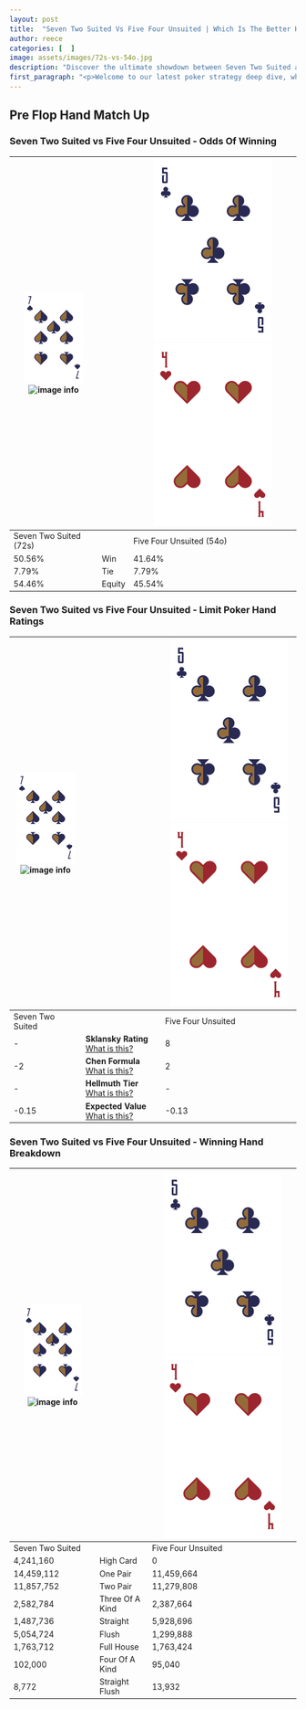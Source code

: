 ```yaml
---
layout: post
title:  "Seven Two Suited Vs Five Four Unsuited | Which Is The Better Hand In Poker? A Complete Guide"
author: reece
categories: [  ]
image: assets/images/72s-vs-54o.jpg
description: "Discover the ultimate showdown between Seven Two Suited and Five Four Unsuited in poker! Uncover the odds, strategies, and scenarios where one hand triumphs over the other. Get ready to up your poker game with this thrilling analysis."
first_paragraph: "<p>Welcome to our latest poker strategy deep dive, where we're pitting two distinct hands against each other in a high-stakes showdown: Seven Two Suited vs Five Four Unsuited.</p><p>In the dynamic world of poker, every decision counts, and knowing which hand holds the upper hand is key to your success at the table.</p><p>In this article, we'll dissect these two hands, explore the scenarios where one dominates the other, and equip you with the knowledge to make strategic choices that can tip the odds in your favor.</p><p>Get ready to unravel the intriguing dynamics of these poker hands and elevate your game to new heights.</p>"
---
```




[comment]: # (sp0)

## Pre Flop Hand Match Up

<div class="table hand-ratings" markdown="1"> 



### Seven Two Suited vs Five Four Unsuited - Odds Of Winning


    
| ![image info](assets/images/hand1/7.png) ![image info](assets/images/hand1/2s.png) |  | ![image info](assets/images/hand2/5.png) ![image info](assets/images/hand2/4o.png) |
| -------- | -------- | -------- |
| Seven Two Suited (72s) |  | Five Four Unsuited (54o) |
| 50.56% | Win | 41.64% |
| 7.79% | Tie | 7.79% |
| 54.46% | Equity | 45.54% |




[comment]: # (sp1)



### Seven Two Suited vs Five Four Unsuited - Limit Poker Hand Ratings


    
| ![image info](assets/images/hand1/7.png) ![image info](assets/images/hand1/2s.png) |  | ![image info](assets/images/hand2/5.png) ![image info](assets/images/hand2/4o.png) |
| -------- | -------- | -------- |
| Seven Two Suited |  | Five Four Unsuited |
| - | **Sklansky Rating** [What is this?](/sklansky-rating-explained) | 8 |
| -2 | **Chen Formula** [What is this?](/chen-formula-explained) | 2 |
| - | **Hellmuth Tier** [What is this?](/Hellmuth-tier-explained) | - |
| -0.15 | **Expected Value** [What is this?](/expected-value-explained) | -0.13 |




[comment]: # (sp2)



### Seven Two Suited vs Five Four Unsuited - Winning Hand Breakdown


    
| ![image info](assets/images/hand1/7.png) ![image info](assets/images/hand1/2s.png) |  | ![image info](assets/images/hand2/5.png) ![image info](assets/images/hand2/4o.png) |
| -------- | -------- | -------- |
| Seven Two Suited |  | Five Four Unsuited |
| 4,241,160 | High Card | 0 |
| 14,459,112 | One Pair | 11,459,664 |
| 11,857,752 | Two Pair | 11,279,808 |
| 2,582,784 | Three Of A Kind | 2,387,664 |
| 1,487,736 | Straight | 5,928,696 |
| 5,054,724 | Flush | 1,299,888 |
| 1,763,712 | Full House | 1,763,424 |
| 102,000 | Four Of A Kind | 95,040 |
| 8,772 | Straight Flush | 13,932 |




[comment]: # (sp3)



</div>

[comment]: # (sp4)



[comment]: # (sp5)

